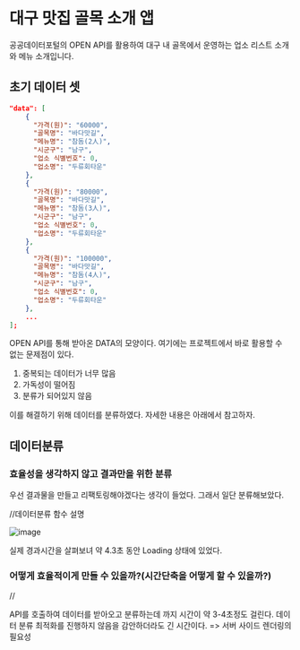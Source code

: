 # 대구 맛집 골목 소개 앱
공공데이터포털의 OPEN API를 활용하여 대구 내 골목에서 운영하는 업소 리스트 소개와 메뉴 소개입니다.


## 초기 데이터 셋

```json
"data": [
    {
      "가격(원)": "60000",
      "골목명": "바다맛길",
      "메뉴명": "참돔(2人)",
      "시군구": "남구",
      "업소 식별번호": 0,
      "업소명": "두류회타운"
    },
    {
      "가격(원)": "80000",
      "골목명": "바다맛길",
      "메뉴명": "참돔(3人)",
      "시군구": "남구",
      "업소 식별번호": 0,
      "업소명": "두류회타운"
    },
    {
      "가격(원)": "100000",
      "골목명": "바다맛길",
      "메뉴명": "참돔(4人)",
      "시군구": "남구",
      "업소 식별번호": 0,
      "업소명": "두류회타운"
    },
    ...
];
```

OPEN API를 통해 받아온 DATA의 모양이다. 여기에는 프로젝트에서 바로 활용할 수 없는 문제점이 있다.
1. 중복되는 데이터가 너무 많음
2. 가독성이 떨어짐
3. 분류가 되어있지 않음

이를 해결하기 위해 데이터를 분류하였다. 자세한 내용은 아래에서 참고하자.

## 데이터분류

### 효율성을 생각하지 않고 결과만을 위한 분류
우선 결과물을 만들고 리팩토링해야겠다는 생각이 들었다. 그래서 일단 분류해보았다.

//데이터분류 함수 설명

![image](https://user-images.githubusercontent.com/34260967/157738285-063a6770-3b6f-430d-85de-80e3c8e7fec8.png)

실제 경과시간을 살펴보녀 약 4.3초 동안 Loading 상태에 있었다.

### 어떻게 효율적이게 만들 수 있을까?(시간단축을 어떻게 할 수 있을까?)
// 





API를 호출하여 데이터를 받아오고 분류하는데 까지 시간이 약 3-4초정도 걸린다.
데이터 분류 최적화를 진행하지 않음을 감안하더라도 긴 시간이다. 
=> 서버 사이드 렌더링의 필요성
